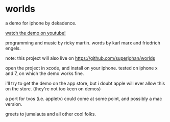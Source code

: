 # worlds

a demo for iphone by dekadence.

[watch the demo on youtube!](https://www.youtube.com/watch?v=cI9C751w01E)

programming and music by ricky martin.
words by karl marx and friedrich engels.

note: this project will also live on https://github.com/superjohan/worlds

open the project in xcode, and install on your iphone. tested on iphone x and 7, on which the demo works fine.

i'll try to get the demo on the app store, but i doubt apple will ever allow this on the store. (they're not too keen on demos)

a port for tvos (i.e. appletv) could come at some point, and possibly a mac version.

greets to jumalauta and all other cool folks.
